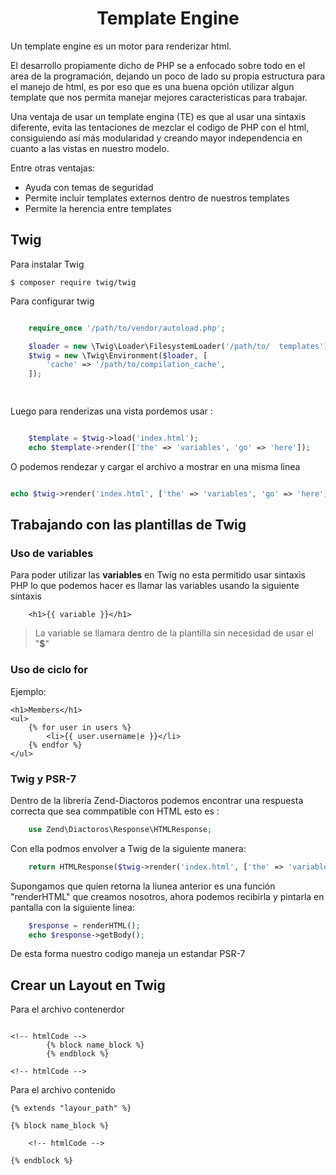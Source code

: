 <h1 align="center">Template Engine</h1>

Un template engine es un motor para renderizar html.

El desarrollo propiamente dicho de PHP se a enfocado sobre todo en el area de la programación, dejando un poco de lado su propia estructura para el manejo de html, es por eso que es una buena opción utilizar algun template que nos permita manejar mejores caracteristicas para trabajar.

Una ventaja de usar un template engina (TE) es que al usar una sintaxis diferente, evita las tentaciones de mezclar el codigo de PHP con el html, consiguiendo así más modularidad y creando mayor independencia en cuanto a las vistas en nuestro modelo.

Entre otras ventajas:

* Ayuda con temas de seguridad
* Permite incluir templates externos dentro de nuestros templates
* Permite la herencia entre templates

## Twig

Para instalar Twig

```
$ composer require twig/twig
```

Para configurar twig

```php

    require_once '/path/to/vendor/autoload.php';

    $loader = new \Twig\Loader\FilesystemLoader('/path/to/  templates');
    $twig = new \Twig\Environment($loader, [
        'cache' => '/path/to/compilation_cache',
    ]);

    
```

Luego para renderizas una vista pordemos usar :

```php

    $template = $twig->load('index.html');
    echo $template->render(['the' => 'variables', 'go' => 'here']);

```
O podemos rendezar y cargar el archivo a mostrar en una misma linea

```php

echo $twig->render('index.html', ['the' => 'variables', 'go' => 'here']);

```

## Trabajando con las plantillas de Twig


### Uso de variables

Para poder utilizar las **variables** en Twig no esta permitido usar sintaxis PHP lo que podemos hacer es llamar las variables usando la siguiente sintaxis

```twig
    <h1>{{ variable }}</h1>
```
>La variable se llamara dentro de la plantilla sin necesidad de usar el "**$**"

### Uso de ciclo for

Ejemplo:

```twig
<h1>Members</h1>
<ul>
    {% for user in users %}
        <li>{{ user.username|e }}</li>
    {% endfor %}
</ul>
```

### Twig y PSR-7

Dentro de la librería Zend-Diactoros podemos encontrar una respuesta correcta que sea commpatible con HTML esto es :

```php
    use Zend\Diactoros\Response\HTMLResponse;
```

Con ella podmos envolver a Twig de la siguiente manera:

```php
    return HTMLResponse($twig->render('index.html', ['the' => 'variables', 'go' => 'here']));
```

Supongamos que quíen retorna la liunea anterior es una función "renderHTML" que creamos nosotros, ahora podemos recibirla y pintarla en pantalla con la siguiente linea:

```php
    $response = renderHTML();
    echo $response->getBody();

```

De esta forma nuestro codigo maneja un estandar PSR-7


## Crear un Layout en Twig

Para el archivo contenerdor
```twig

<!-- htmlCode -->
        {% block name_block %}
        {% endblock %}

<!-- htmlCode -->

```

Para el archivo contenido
```twig
{% extends "layour_path" %}

{% block name_block %}

    <!-- htmlCode -->

{% endblock %}

```










